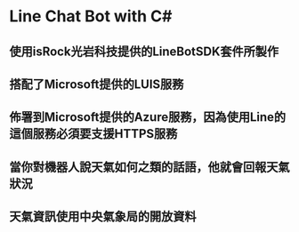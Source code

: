 # Line Chat Bot with C#

## 使用isRock光岩科技提供的LineBotSDK套件所製作

## 搭配了Microsoft提供的LUIS服務

## 佈署到Microsoft提供的Azure服務，因為使用Line的這個服務必須要支援HTTPS服務

## 當你對機器人說天氣如何之類的話語，他就會回報天氣狀況

## 天氣資訊使用中央氣象局的開放資料